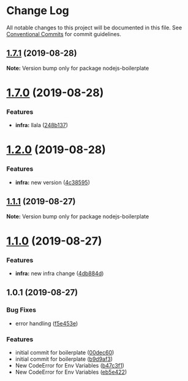 # Change Log

All notable changes to this project will be documented in this file.
See [Conventional Commits](https://conventionalcommits.org) for commit guidelines.

## [1.7.1](https://github.com/mtsmachado8/nodejsBoilerplate/compare/v1.7.0...v1.7.1) (2019-08-28)

**Note:** Version bump only for package nodejs-boilerplate





# [1.7.0](https://github.com/mtsmachado8/nodejsBoilerplate/compare/v1.6.1...v1.7.0) (2019-08-28)


### Features

* **infra:** llala ([248b137](https://github.com/mtsmachado8/nodejsBoilerplate/commit/248b137))





# [1.2.0](https://github.com/mtsmachado8/nodejsBoilerplate/compare/v1.1.7...v1.2.0) (2019-08-28)


### Features

* **infra:** new version ([4c38595](https://github.com/mtsmachado8/nodejsBoilerplate/commit/4c38595))





## [1.1.1](https://github.com/mtsmachado8/nodejsBoilerplate/compare/v1.1.0...v1.1.1) (2019-08-27)

**Note:** Version bump only for package nodejs-boilerplate





# [1.1.0](https://github.com/mtsmachado8/nodejsBoilerplate/compare/v1.0.1...v1.1.0) (2019-08-27)


### Features

* **infra:** new infra change ([4db884d](https://github.com/mtsmachado8/nodejsBoilerplate/commit/4db884d))





## 1.0.1 (2019-08-27)


### Bug Fixes

* error handling ([f5e453e](https://github.com/mtsmachado8/nodejsBoilerplate/commit/f5e453e))


### Features

* initial commit for boilerplate ([00dec60](https://github.com/mtsmachado8/nodejsBoilerplate/commit/00dec60))
* initial commit for boilerplate ([b9d9af3](https://github.com/mtsmachado8/nodejsBoilerplate/commit/b9d9af3))
* New CodeError for Env Variables ([b47c3f1](https://github.com/mtsmachado8/nodejsBoilerplate/commit/b47c3f1))
* New CodeError for Env Variables ([eb5e422](https://github.com/mtsmachado8/nodejsBoilerplate/commit/eb5e422))
